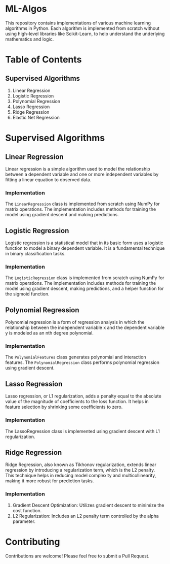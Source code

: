 # ML-Algos
This repository contains implementations of various machine learning algorithms in Python. Each algorithm is implemented from scratch without using high-level libraries like Scikit-Learn, to help understand the underlying mathematics and logic.

# Table of Contents
## **Supervised Algorithms**
1. Linear Regression
2. Logistic Regression
3. Polynomial Regression
4. Lasso Regression
5. Ridge Regression
6. Elastic Net Regression


# Supervised Algorithms
## **Linear Regression**
Linear regression is a simple algorithm used to model the relationship between a dependent variable and one or more independent variables by fitting a linear equation to observed data. 
### Implementation
The `LinearRegression` class is implemented from scratch using NumPy for matrix operations. The implementation includes methods for training the model using gradient descent and making predictions.

## Logistic Regression
Logistic regression is a statistical model that in its basic form uses a logistic function to model a binary dependent variable. It is a fundamental technique in binary classification tasks.
### Implementation
The `LogisticRegression` class is implemented from scratch using NumPy for matrix operations. The implementation includes methods for training the model using gradient descent, making predictions, and a helper function for the sigmoid function.

## Polynomial Regression
Polynomial regression is a form of regression analysis in which the relationship between the independent variable x and the dependent variable y is modeled as an nth degree polynomial.
### Implementation
The `PolynomialFeatures` class generates polynomial and interaction features. The `PolynomialRegression` class performs polynomial regression using gradient descent.

## Lasso Regression
Lasso regression, or L1 regularization, adds a penalty equal to the absolute value of the magnitude of coefficients to the loss function. It helps in feature selection by shrinking some coefficients to zero.
### Implementation
The LassoRegression class is implemented using gradient descent with L1 regularization.

## Ridge Regression
Ridge Regression, also known as Tikhonov regularization, extends linear regression by introducing a regularization term, which is the L2 penalty. This technique helps in reducing model complexity and multicollinearity, making it more robust for prediction tasks.
### Implementation
1. Gradient Descent Optimization: Utilizes gradient descent to minimize the cost function.
2. L2 Regularization: Includes an L2 penalty term controlled by the alpha parameter.


# Contributing
Contributions are welcome! Please feel free to submit a Pull Request.
